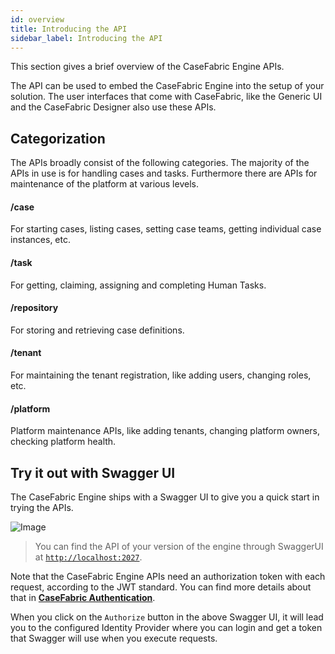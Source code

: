 ```yaml
---
id: overview
title: Introducing the API
sidebar_label: Introducing the API
---
```


This section gives a brief overview of the CaseFabric Engine APIs.

The API can be used to embed the CaseFabric Engine into the setup of your solution.
The user interfaces that come with CaseFabric, like the Generic UI and the CaseFabric Designer also use these APIs.

## Categorization 
The APIs broadly consist of the following categories. The majority of the APIs in use is for handling cases and tasks.
Furthermore there are APIs for maintenance of the platform at various levels.

#### /case
For starting cases, listing cases, setting case teams, getting individual case instances, etc.

#### /task
For getting, claiming, assigning and completing Human Tasks.

#### /repository
For storing and retrieving case definitions.

#### /tenant
For maintaining the tenant registration, like adding users, changing roles, etc.

#### /platform
Platform maintenance APIs, like adding tenants, changing platform owners, checking platform health.

## Try it out with Swagger UI
The CaseFabric Engine ships with a Swagger UI to give you a quick start in trying the APIs.

![Image](assets/api/swagger.png)

> You can find the API of your version of the engine through SwaggerUI at [`http://localhost:2027`](http://localhost:2027).

Note that the CaseFabric Engine APIs need an authorization token with each request, according to the JWT standard.
You can find more details about that in [**CaseFabric Authentication**](../engine/authentication).

When you click on the `Authorize` button in the above Swagger UI, it will lead you to the configured Identity Provider where you can login and get a token that Swagger will use when you execute requests. 

